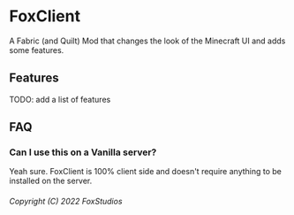 # FoxClient
A Fabric (and Quilt) Mod that changes the look of the Minecraft UI and adds some features.

## Features
TODO: add a list of features

## FAQ
### Can I use this on a Vanilla server?
Yeah sure. FoxClient is 100% client side and doesn't require anything to be installed on the server.

###### Copyright (C) 2022 FoxStudios